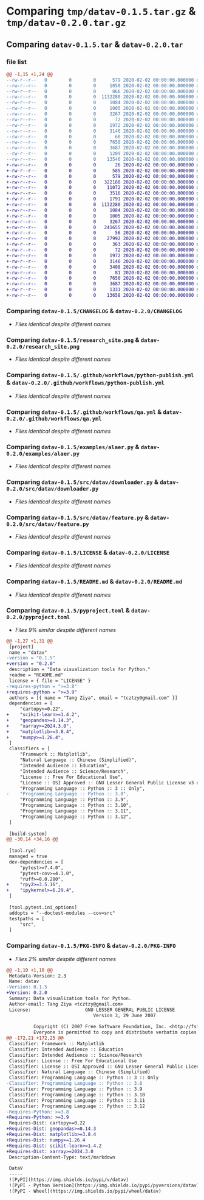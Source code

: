 # Comparing `tmp/datav-0.1.5.tar.gz` & `tmp/datav-0.2.0.tar.gz`

## Comparing `datav-0.1.5.tar` & `datav-0.2.0.tar`

### file list

```diff
@@ -1,15 +1,24 @@
--rw-r--r--   0        0        0      579 2020-02-02 00:00:00.000000 datav-0.1.5/CHANGELOG
--rw-r--r--   0        0        0     1050 2020-02-02 00:00:00.000000 datav-0.1.5/requirements-dev.lock
--rw-r--r--   0        0        0      866 2020-02-02 00:00:00.000000 datav-0.1.5/requirements.lock
--rw-r--r--   0        0        0  1132280 2020-02-02 00:00:00.000000 datav-0.1.5/research_site.png
--rw-r--r--   0        0        0     1084 2020-02-02 00:00:00.000000 datav-0.1.5/.github/workflows/python-publish.yml
--rw-r--r--   0        0        0     1005 2020-02-02 00:00:00.000000 datav-0.1.5/.github/workflows/qa.yml
--rw-r--r--   0        0        0     3267 2020-02-02 00:00:00.000000 datav-0.1.5/examples/alaer.py
--rw-r--r--   0        0        0       72 2020-02-02 00:00:00.000000 datav-0.1.5/src/datav/__init__.py
--rw-r--r--   0        0        0     1972 2020-02-02 00:00:00.000000 datav-0.1.5/src/datav/downloader.py
--rw-r--r--   0        0        0     3146 2020-02-02 00:00:00.000000 datav-0.1.5/src/datav/feature.py
--rw-r--r--   0        0        0       60 2020-02-02 00:00:00.000000 datav-0.1.5/.gitignore
--rw-r--r--   0        0        0     7650 2020-02-02 00:00:00.000000 datav-0.1.5/LICENSE
--rw-r--r--   0        0        0     3687 2020-02-02 00:00:00.000000 datav-0.1.5/README.md
--rw-r--r--   0        0        0     1209 2020-02-02 00:00:00.000000 datav-0.1.5/pyproject.toml
--rw-r--r--   0        0        0    13546 2020-02-02 00:00:00.000000 datav-0.1.5/PKG-INFO
+-rw-r--r--   0        0        0       26 2020-02-02 00:00:00.000000 datav-0.2.0/.Rprofile
+-rw-r--r--   0        0        0      585 2020-02-02 00:00:00.000000 datav-0.2.0/.pre-commit-config.yaml
+-rw-r--r--   0        0        0      579 2020-02-02 00:00:00.000000 datav-0.2.0/CHANGELOG
+-rw-r--r--   0        0        0   322188 2020-02-02 00:00:00.000000 datav-0.2.0/ancestry1.pdf
+-rw-r--r--   0        0        0    11072 2020-02-02 00:00:00.000000 datav-0.2.0/renv.lock
+-rw-r--r--   0        0        0     3516 2020-02-02 00:00:00.000000 datav-0.2.0/requirements-dev.lock
+-rw-r--r--   0        0        0     1791 2020-02-02 00:00:00.000000 datav-0.2.0/requirements.lock
+-rw-r--r--   0        0        0  1132280 2020-02-02 00:00:00.000000 datav-0.2.0/research_site.png
+-rw-r--r--   0        0        0     1084 2020-02-02 00:00:00.000000 datav-0.2.0/.github/workflows/python-publish.yml
+-rw-r--r--   0        0        0     1005 2020-02-02 00:00:00.000000 datav-0.2.0/.github/workflows/qa.yml
+-rw-r--r--   0        0        0     3267 2020-02-02 00:00:00.000000 datav-0.2.0/examples/alaer.py
+-rw-r--r--   0        0        0   241655 2020-02-02 00:00:00.000000 datav-0.2.0/examples/tess3r.ipynb
+-rw-r--r--   0        0        0       56 2020-02-02 00:00:00.000000 datav-0.2.0/renv/.gitignore
+-rw-r--r--   0        0        0    27992 2020-02-02 00:00:00.000000 datav-0.2.0/renv/activate.R
+-rw-r--r--   0        0        0      363 2020-02-02 00:00:00.000000 datav-0.2.0/renv/settings.json
+-rw-r--r--   0        0        0       72 2020-02-02 00:00:00.000000 datav-0.2.0/src/datav/__init__.py
+-rw-r--r--   0        0        0     1972 2020-02-02 00:00:00.000000 datav-0.2.0/src/datav/downloader.py
+-rw-r--r--   0        0        0     3146 2020-02-02 00:00:00.000000 datav-0.2.0/src/datav/feature.py
+-rw-r--r--   0        0        0     3408 2020-02-02 00:00:00.000000 datav-0.2.0/src/datav/plot.py
+-rw-r--r--   0        0        0       81 2020-02-02 00:00:00.000000 datav-0.2.0/.gitignore
+-rw-r--r--   0        0        0     7650 2020-02-02 00:00:00.000000 datav-0.2.0/LICENSE
+-rw-r--r--   0        0        0     3687 2020-02-02 00:00:00.000000 datav-0.2.0/README.md
+-rw-r--r--   0        0        0     1331 2020-02-02 00:00:00.000000 datav-0.2.0/pyproject.toml
+-rw-r--r--   0        0        0    13658 2020-02-02 00:00:00.000000 datav-0.2.0/PKG-INFO
```

### Comparing `datav-0.1.5/CHANGELOG` & `datav-0.2.0/CHANGELOG`

 * *Files identical despite different names*

### Comparing `datav-0.1.5/research_site.png` & `datav-0.2.0/research_site.png`

 * *Files identical despite different names*

### Comparing `datav-0.1.5/.github/workflows/python-publish.yml` & `datav-0.2.0/.github/workflows/python-publish.yml`

 * *Files identical despite different names*

### Comparing `datav-0.1.5/.github/workflows/qa.yml` & `datav-0.2.0/.github/workflows/qa.yml`

 * *Files identical despite different names*

### Comparing `datav-0.1.5/examples/alaer.py` & `datav-0.2.0/examples/alaer.py`

 * *Files identical despite different names*

### Comparing `datav-0.1.5/src/datav/downloader.py` & `datav-0.2.0/src/datav/downloader.py`

 * *Files identical despite different names*

### Comparing `datav-0.1.5/src/datav/feature.py` & `datav-0.2.0/src/datav/feature.py`

 * *Files identical despite different names*

### Comparing `datav-0.1.5/LICENSE` & `datav-0.2.0/LICENSE`

 * *Files identical despite different names*

### Comparing `datav-0.1.5/README.md` & `datav-0.2.0/README.md`

 * *Files identical despite different names*

### Comparing `datav-0.1.5/pyproject.toml` & `datav-0.2.0/pyproject.toml`

 * *Files 9% similar despite different names*

```diff
@@ -1,27 +1,31 @@
 [project]
 name = "datav"
-version = "0.1.5"
+version = "0.2.0"
 description = "Data visualization tools for Python."
 readme = "README.md"
 license = { file = "LICENSE" }
-requires-python = ">=3.8"
+requires-python = ">=3.9"
 authors = [{ name = "Tang Ziya", email = "tcztzy@gmail.com" }]
 dependencies = [
     "cartopy>=0.22",
+    "scikit-learn>=1.4.2",
+    "geopandas>=0.14.3",
+    "xarray>=2024.3.0",
+    "matplotlib>=3.8.4",
+    "numpy>=1.26.4",
 ]
 classifiers = [
     "Framework :: Matplotlib",
     "Natural Language :: Chinese (Simplified)",
     "Intended Audience :: Education",
     "Intended Audience :: Science/Research",
     "License :: Free For Educational Use",
     "License :: OSI Approved :: GNU Lesser General Public License v3 or later (LGPLv3+)",
     "Programming Language :: Python :: 3 :: Only",
-    "Programming Language :: Python :: 3.8",
     "Programming Language :: Python :: 3.9",
     "Programming Language :: Python :: 3.10",
     "Programming Language :: Python :: 3.11",
     "Programming Language :: Python :: 3.12",
 ]
 
 [build-system]
@@ -30,14 +34,16 @@
 
 [tool.rye]
 managed = true
 dev-dependencies = [
     "pytest>=7.4.0",
     "pytest-cov>=4.1.0",
     "ruff>=0.0.280",
+    "rpy2>=3.5.16",
+    "ipykernel>=6.29.4",
 ]
 
 [tool.pytest.ini_options]
 addopts = "--doctest-modules --cov=src"
 testpaths = [
     "src",
 ]
```

### Comparing `datav-0.1.5/PKG-INFO` & `datav-0.2.0/PKG-INFO`

 * *Files 2% similar despite different names*

```diff
@@ -1,10 +1,10 @@
 Metadata-Version: 2.3
 Name: datav
-Version: 0.1.5
+Version: 0.2.0
 Summary: Data visualization tools for Python.
 Author-email: Tang Ziya <tcztzy@gmail.com>
 License:                    GNU LESSER GENERAL PUBLIC LICENSE
                                Version 3, 29 June 2007
         
          Copyright (C) 2007 Free Software Foundation, Inc. <http://fsf.org/>
          Everyone is permitted to copy and distribute verbatim copies
@@ -172,21 +172,25 @@
 Classifier: Framework :: Matplotlib
 Classifier: Intended Audience :: Education
 Classifier: Intended Audience :: Science/Research
 Classifier: License :: Free For Educational Use
 Classifier: License :: OSI Approved :: GNU Lesser General Public License v3 or later (LGPLv3+)
 Classifier: Natural Language :: Chinese (Simplified)
 Classifier: Programming Language :: Python :: 3 :: Only
-Classifier: Programming Language :: Python :: 3.8
 Classifier: Programming Language :: Python :: 3.9
 Classifier: Programming Language :: Python :: 3.10
 Classifier: Programming Language :: Python :: 3.11
 Classifier: Programming Language :: Python :: 3.12
-Requires-Python: >=3.8
+Requires-Python: >=3.9
 Requires-Dist: cartopy>=0.22
+Requires-Dist: geopandas>=0.14.3
+Requires-Dist: matplotlib>=3.8.4
+Requires-Dist: numpy>=1.26.4
+Requires-Dist: scikit-learn>=1.4.2
+Requires-Dist: xarray>=2024.3.0
 Description-Content-Type: text/markdown
 
 DataV
 -----
 ![PyPI](https://img.shields.io/pypi/v/datav)
 ![PyPI - Python Version](https://img.shields.io/pypi/pyversions/datav)
 ![PyPI - Wheel](https://img.shields.io/pypi/wheel/datav)
```

